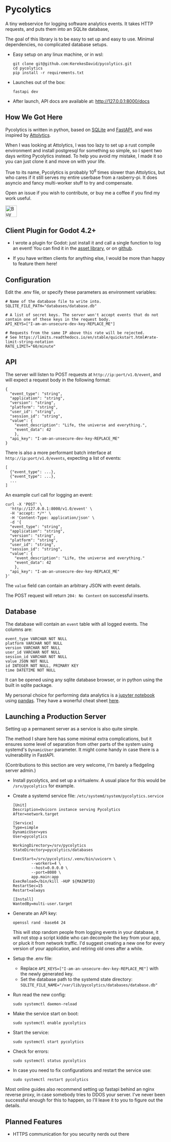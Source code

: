 # Pycolytics
A tiny webservice for logging software analytics events. It takes HTTP requests, and puts them into an SQLite database,

The goal of this library is to be easy to set up and easy to use. Minimal dependencies, no complicated database setups.

- Easy setup on any linux machine, or in wsl:

    ```
    git clone git@github.com:KerekesDavid/pycolytics.git
    cd pycolytics
    pip install -r requirements.txt
    ```

- Launches out of the box:

    ```
    fastapi dev
    ```

- After launch, API docs are available at: http://127.0.0.1:8000/docs 

## How We Got Here

Pycolytics is written in python, based on [SQLite](https://github.com/sqlite/sqlite) and [FastAPI](https://github.com/fastapi/fastapi), and was inspired by [Attolytics](https://github.com/ttencate/attolytics/). 

When I was looking at Attolytics, I was too lazy to set up a rust compile environment and install postgresql for something so simple, so I spent two days writing Pycolytics instead. To help you avoid my mistake, I made it so you can just clone it and move on with your life.

True to its name, Pycolytics is probably 10<sup>6</sup> times slower than Attolytics, but who cares if it still serves my entire userbase from a rasberry-pi. It does asyncio and fancy multi-worker stuff to try and compensate.

Open an issue if you wish to contribute, or buy me a coffee if you find my work useful.

<a href='https://ko-fi.com/E1E712JJXK' target='_blank'><img height='36' style='border:0px;height:36px;' src='https://storage.ko-fi.com/cdn/kofi3.png?v=3' border='0' alt='Buy Me a Coffee at ko-fi.com' /></a>


## Client Plugin for Godot 4.2+
- I wrote a plugin for Godot: just install it and call a single function to log an event! You can find it in the [asset library](https://godotengine.org/asset-library/asset/3292), or on [github](https://github.com/KerekesDavid/pycolytics-godot).

- If you have written clients for anything else, I would be more than happy to feature them here!

## Configuration
Edit the .env file, or specify these parameters as environment variables:
```
# Name of the database file to write into.
SQLITE_FILE_PATH="databases/database.db"

# A list of secret keys. The server won't accept events that do not contain one of these keys in the request body.
API_KEYS=["I-am-an-unsecure-dev-key-REPLACE_ME"]

# Requests from the same IP above this rate will be rejected.
# See https://limits.readthedocs.io/en/stable/quickstart.html#rate-limit-string-notation
RATE_LIMIT="60/minute"
```

## API
The server will listen to POST requests at `http://ip:port/v1.0/event`, and will expect a request body in the following format:

```
{
  "event_type": "string",
  "application": "string",
  "version": "string",
  "platform": "string",
  "user_id": "string",
  "session_id": "string",
  "value": {
    "event_description": "Life, the universe and everything.",
    "event_data": 42
    },
  "api_key": "I-am-an-unsecure-dev-key-REPLACE_ME"
}
```

There is also a more performant batch interface at `http://ip:port/v1.0/events`, expecting a list of events:
```
[
  {"event_type": ...}, 
  {"event_type": ...},
  ...
]
```

An example curl call for logging an event:

```
curl -X 'POST' \
  'http://127.0.0.1:8000/v1.0/event' \
  -H 'accept: */*' \
  -H 'Content-Type: application/json' \
  -d '{
  "event_type": "string",
  "application": "string",
  "version": "string",
  "platform": "string",
  "user_id": "string",
  "session_id": "string",
  "value": {
    "event_description": "Life, the universe and everything."
    "event_data": 42
    },
  "api_key": "I-am-an-unsecure-dev-key-REPLACE_ME"
}'
```

The `value` field can contain an arbitrary JSON with event details.

The POST request will return `204: No Content` on successful inserts.

## Database
The database will contain an `event` table with all logged events.
The columns are:
```
event_type VARCHAR NOT NULL
platform VARCHAR NOT NULL
version VARCHAR NOT NULL
user_id VARCHAR NOT NULL
session_id VARCHAR NOT NULL
value JSON NOT NULL
id INTEGER NOT NULL, PRIMARY KEY
time DATETIME NOT NULL
```

It can be opened using any sqlite database browser, or in python using the built in sqlite package. 

My personal choice for performing data analytics is a [jupyter notebook](https://jupyter.org/) using [pandas](https://pandas.pydata.org/). They have a wonerful cheat sheet [here](https://pandas.pydata.org/Pandas_Cheat_Sheet.pdf).

## Launching a Production Server
Setting up a permanent server as a service is also quite simple.

The method I share here has some minimal extra complications, but it ensures some level of separation from other parts of the system using systemd's `DynamicUser` parameter. It might come handy in case there is a vulnerability in FastAPI.

(Contributions to this section are very welcome, I'm barely a fledgeling server admin.)

- Install pycolytics, and set up a virtualenv.
  A usual place for this would be `/srv/pycolytics` for example.

- Create a systemd service file: `/etc/systemd/system/pycolytics.service`

    ```
    [Unit]
    Description=Uvicorn instance serving Pycolytics
    After=network.target

    [Service]
    Type=simple
    DynamicUser=yes
    User=pycolytics

    WorkingDirectory=/srv/pycolytics
    StateDirectory=pycolytics/databases

    ExecStart=/srv/pycolytics/.venv/bin/uvicorn \
            --workers=4 \
            --host=0.0.0.0 \
            --port=8080 \
            app.main:app
    ExecReload=/bin/kill -HUP ${MAINPID}
    RestartSec=15
    Restart=always

    [Install]
    WantedBy=multi-user.target

    ```
- Generate an API key:
    ```
    openssl rand -base64 24
    ```
    This will stop random people from logging events in your database, it will not stop a script kiddie who can decompile the key from your app, or pluck it from network traffic. I'd suggest creating a new one for every version of your application, and retiring old ones after a while.

- Setup the .env file:
  - Replace `API_KEYS=["I-am-an-unsecure-dev-key-REPLACE_ME"]` with the newly generated key.
  - Set the database path to the systemd state directory: `SQLITE_FILE_NAME="/var/lib/pycolytics/databases/database.db"`

- Run read the new config:

   ```sudo systemctl daemon-reload```

- Make the service start on boot:

   ```sudo systemctl enable pycolytics```

- Start the service:

   ```sudo systemctl start pycolytics```

- Check for errors:

   ```sudo systemctl status pycolytics```

- In case you need to fix configurations and restart the service use:

     ```sudo systemctl daemon-reload
     sudo systemctl restart pycolytics
     ```

Most online guides also recommend setting up fastapi behind an nginx reverse proxy, in case somebody tries to DDOS your server. I've never been successful enough for this to happen, so I'll leave it to you to figure out the details.

## Planned Features
- HTTPS communication for you security nerds out there

